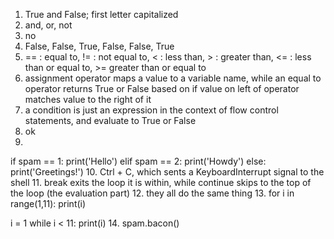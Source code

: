 1. True and False; first letter capitalized
2. and, or, not
3. no
4. False, False, True, False, False, True
5. == : equal to, != : not equal to, < : less than, > : greater than, <= : less than or equal to, >= greater than or equal to
6. assignment operator maps a value to a variable name, while an equal to operator returns True or False based on if value on left of operator matches value to the right of it
7. a condition is just an expression in the context of flow control statements, and evaluate to True or False
8. ok
9. 
if spam == 1:
    print('Hello')
elif spam == 2:
    print('Howdy')
else:
    print('Greetings!')
10. Ctrl + C, which sents a KeyboardInterrupt signal to the shell
11. break exits the loop it is within, while continue skips to the top of the loop (the evaluation part)
12. they all do the same thing
13. 
for i in range(1,11):
    print(i)
    
i = 1
while i < 11:
    print(i)
14. spam.bacon()
